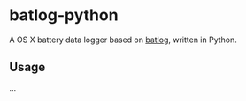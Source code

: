 # batlog-python

A OS X battery data logger based on [batlog][1], written in Python.

## Usage

…

[1]: https://github.com/jradavenport/batlog